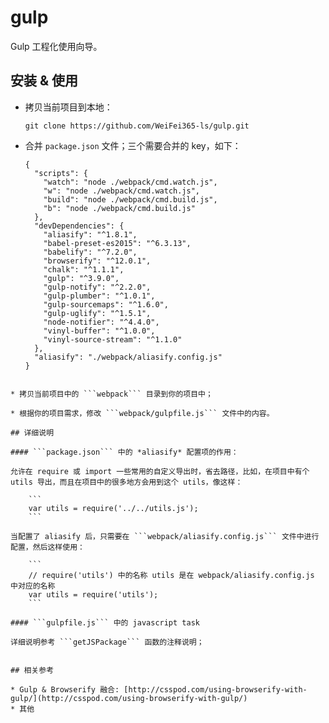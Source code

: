 # gulp

Gulp 工程化使用向导。


## 安装 & 使用

* 拷贝当前项目到本地：

	```
	git clone https://github.com/WeiFei365-ls/gulp.git
	```

* 合并 ```package.json``` 文件；三个需要合并的 key，如下：

	```
	{
	  "scripts": {
	    "watch": "node ./webpack/cmd.watch.js",
	    "w": "node ./webpack/cmd.watch.js",
	    "build": "node ./webpack/cmd.build.js",
	    "b": "node ./webpack/cmd.build.js"
	  },
	  "devDependencies": {
	    "aliasify": "^1.8.1",
	    "babel-preset-es2015": "^6.3.13",
	    "babelify": "^7.2.0",
	    "browserify": "^12.0.1",
	    "chalk": "^1.1.1",
	    "gulp": "^3.9.0",
	    "gulp-notify": "^2.2.0",
	    "gulp-plumber": "^1.0.1",
	    "gulp-sourcemaps": "^1.6.0",
	    "gulp-uglify": "^1.5.1",
	    "node-notifier": "^4.4.0",
	    "vinyl-buffer": "^1.0.0",
	    "vinyl-source-stream": "^1.1.0"
	  },
	  "aliasify": "./webpack/aliasify.config.js"
	}
```

* 拷贝当前项目中的 ```webpack``` 目录到你的项目中；

* 根据你的项目需求，修改 ```webpack/gulpfile.js``` 文件中的内容。

## 详细说明

#### ```package.json``` 中的 *aliasify* 配置项的作用：

允许在 require 或 import 一些常用的自定义导出时，省去路径，比如，在项目中有个 utils 导出，而且在项目中的很多地方会用到这个 utils，像这样：
	
	```
	var utils = require('../../utils.js');
	```
	
当配置了 aliasify 后，只需要在 ```webpack/aliasify.config.js``` 文件中进行配置，然后这样使用：

	```
	// require('utils') 中的名称 utils 是在 webpack/aliasify.config.js 中对应的名称
	var utils = require('utils');
	```

#### ```gulpfile.js``` 中的 javascript task

详细说明参考 ```getJSPackage``` 函数的注释说明；


## 相关参考

* Gulp & Browserify 融合: [http://csspod.com/using-browserify-with-gulp/](http://csspod.com/using-browserify-with-gulp/)
* 其他
